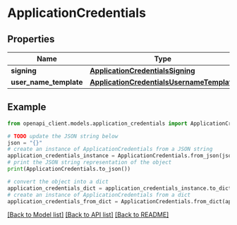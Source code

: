 # ApplicationCredentials


## Properties

Name | Type | Description | Notes
------------ | ------------- | ------------- | -------------
**signing** | [**ApplicationCredentialsSigning**](ApplicationCredentialsSigning.md) |  | [optional] 
**user_name_template** | [**ApplicationCredentialsUsernameTemplate**](ApplicationCredentialsUsernameTemplate.md) |  | [optional] 

## Example

```python
from openapi_client.models.application_credentials import ApplicationCredentials

# TODO update the JSON string below
json = "{}"
# create an instance of ApplicationCredentials from a JSON string
application_credentials_instance = ApplicationCredentials.from_json(json)
# print the JSON string representation of the object
print(ApplicationCredentials.to_json())

# convert the object into a dict
application_credentials_dict = application_credentials_instance.to_dict()
# create an instance of ApplicationCredentials from a dict
application_credentials_from_dict = ApplicationCredentials.from_dict(application_credentials_dict)
```
[[Back to Model list]](../README.md#documentation-for-models) [[Back to API list]](../README.md#documentation-for-api-endpoints) [[Back to README]](../README.md)


